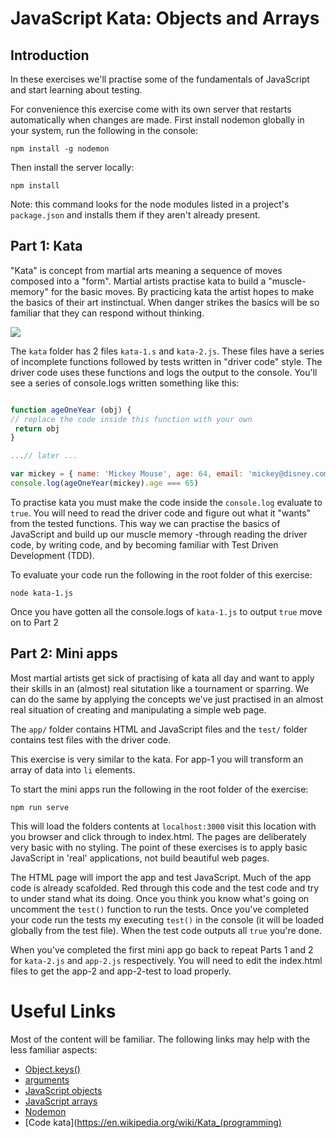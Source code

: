 # JavaScript Kata: Objects and Arrays

## Introduction

In these exercises we'll practise some of the fundamentals of JavaScript and start learning about testing.

For convenience this exercise come with its own server that restarts automatically when changes are made. First install nodemon globally in your system, run the following in the console:

`npm install -g nodemon`

Then install the server locally:

`npm install`

Note: this command looks for the node modules listed in a project's `package.json` and installs them if they aren't already present.

## Part 1:  Kata

"Kata" is concept from martial arts meaning a sequence of moves composed into a "form". Martial artists practise kata to build a "muscle-memory" for the basic moves. By practicing kata the artist hopes to make the basics of their art instinctual. When danger strikes the basics will be so familiar that they can respond  without thinking.

![](https://49.media.tumblr.com/10c948900ec4276131e45047bb3846a4/tumblr_n3005tWnBf1s6my4qo1_500.gif)

The `kata` folder has 2 files `kata-1.s` and `kata-2.js`. These files have a series of incomplete functions followed by tests written in "driver code" style.
The driver code uses these functions and logs the output to the console. You'll see a series of console.logs written something like this:

```js

function ageOneYear (obj) {
// replace the code inside this function with your own
 return obj
}

...// later ...

var mickey = { name: 'Mickey Mouse', age: 64, email: 'mickey@disney.com' }
console.log(ageOneYear(mickey).age === 65)

```
To practise kata you must make the code inside the `console.log` evaluate to `true`. You will need to read the driver code and figure out what it "wants" from the tested functions.
This way we can practise the basics of JavaScript and build up our muscle memory -through reading the driver code, by writing code, and by becoming familiar with Test Driven Development (TDD).

To evaluate your code run the following in the root folder of this exercise:

`node kata-1.js`

Once you have gotten all the console.logs of `kata-1.js` to output `true` move on to Part 2

## Part 2: Mini apps

Most martial artists get sick of practising of kata all day and want to apply their skills in an (almost) real situtation like a tournament or sparring.
We can do the same by applying the concepts we've just practised in an almost real situation of creating and manipulating a simple web page.

The `app/` folder contains HTML and JavaScript files and the `test/` folder contains test files with the driver code.

This exercise is very similar to the kata.
For app-1 you will transform an array of data into `li` elements.

To start the mini apps run the following in the root folder of the exercise:

`npm run serve`

This will load the folders contents at `localhost:3000` visit this location with you browser and click through to index.html.
The pages are deliberately very basic with no styling. The point of these exercises is to apply basic JavaScript in 'real' applications, not build beautiful web pages.

The HTML page will import the app and test JavaScript. Much of the app code is already scafolded. Red through this code and the test code and try to under stand what its doing. Once you think you know what's going on uncomment the `test()` function to run the tests. Once you've completed your code run the tests my executing `test()` in the console (it will be loaded globally from the test file). When the test code outputs all `true` you're done.

When you've completed the first mini app go back to repeat Parts 1 and 2 for `kata-2.js` and `app-2.js` respectively. You will need to edit the index.html files to get the app-2 and app-2-test to load properly.

# Useful Links

Most of the content will be familiar. The following links may help with the less familiar aspects:


- [Object.keys()](https://developer.mozilla.org/en-US/docs/Web/JavaScript/Reference/Global_Objects/Object/keys)
- [arguments](https://developer.mozilla.org/en-US/docs/Web/JavaScript/Reference/Functions/arguments?redirectlocale=en-US&redirectslug=JavaScript%2FReference%2FFunctions_and_function_scope%2Farguments)
- [JavaScript objects](https://developer.mozilla.org/en-US/docs/Web/JavaScript/Reference/Global_Objects/Object)
- [JavaScript arrays](https://developer.mozilla.org/en-US/docs/Web/JavaScript/Reference/Global_Objects/Array)
- [Nodemon](http://nodemon.io/)
- [Code kata](https://en.wikipedia.org/wiki/Kata_(programming)


